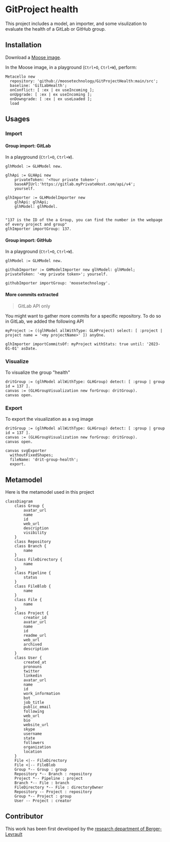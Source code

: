 # GitProject health

This project includes a model, an importer, and some visulization to evaluate the health of a GitLab or GitHub group.

## Installation

Download a [Moose image](https://modularmoose.org/moose-wiki/Beginners/InstallMoose).

In the Moose image, in a playground (`Ctrl+O`, `Ctrl+W`), perform:

```st
Metacello new
  repository: 'github://moosetechnology/GitProjectHealth:main/src';
  baseline: 'GitLabHealth';
  onConflict: [ :ex | ex useIncoming ];
  onUpgrade: [ :ex | ex useIncoming ];
  onDowngrade: [ :ex | ex useLoaded ];
  load
```

## Usages

### Import

#### Group import: GitLab

In a playground (`Ctrl+O`, `Ctrl+W`).

```st
glhModel := GLHModel new.

glhApi := GLHApi new
    privateToken: '<Your private token>';
    baseAPIUrl:'https://gitlab.myPrivateHost.com/api/v4';
    yourself.

glhImporter := GLHModelImporter new
    glhApi: glhApi;
    glhModel: glhModel.


"137 is the ID of the a Group, you can find the number in the webpage of every project and group"
glhImporter importGroup: 137.
```

#### Group import: GitHub

In a playground (`Ctrl+O`, `Ctrl+W`).

```st
glhModel := GLHModel new.

githubImporter := GHModelImporter new glhModel: glhModel; privateToken: '<my private token>'; yourself.

githubImporter importGroup: 'moosetechnology'.
```

#### More commits extracted

> GitLab API only

You might want to gather more commits for a specific repository.
To do so in GitLab, we added the following API

```st
myProject := ((glhModel allWithType: GLHProject) select: [ :project | project name = '<my projectName>' ]) anyOne.

glhImporter importCommitsOf: myProject withStats: true until: '2023-01-01' asDate.
```

### Visualize

To visualize the group "health"

```st
dritGroup := (glhModel allWithType: GLHGroup) detect: [ :group | group id = 137 ].
canvas := (GLHGroupVisualization new forGroup: dritGroup).
canvas open.
```

### Export

To export the visualization as a svg image

```st
dritGroup := (glhModel allWithType: GLHGroup) detect: [ :group | group id = 137 ].
canvas := (GLHGroupVisualization new forGroup: dritGroup).
canvas open.

canvas svgExporter
  withoutFixedShapes;
  fileName: 'drit-group-health';
  export.
```

## Metamodel

Here is the metamodel used in this project

```mermaid
classDiagram
    class Group {
        avatar_url
        name
        id
        web_url
        description
        visibility
    }
    class Repository
    class Branch {
        name
    }
    class FileDirectory {
        name
    }
    class Pipeline {
        status
    }
    class FileBlob {
        name
    }
    class File {
        name
    }
    class Project {
        creator_id
        avatar_url
        name
        id
        readme_url
        web_url
        archived
        description
    }
    class User {
        created_at
        pronouns
        twitter
        linkedin
        avatar_url
        name
        id
        work_information
        bot
        job_title
        public_email
        following
        web_url
        bio
        website_url
        skype
        username
        state
        followers
        organization
        location
    }
    File <|-- FileDirectory
    File <|-- FileBlob
    Group *-- Group : group
    Repository *-- Branch : repository
    Project *-- Pipeline : project
    Branch *-- File : branch
    FileDirectory *-- File : directoryOwner
    Repository -- Project : repository
    Group *-- Project : group
    User -- Project : creator
```

## Contributor

This work has been first developed by the [research department of Berger-Levrault](https://www.research-bl.com/)
